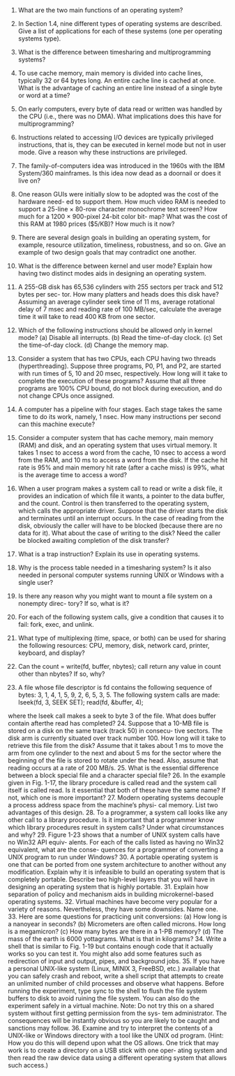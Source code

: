 1. What are the two main functions of an operating system?

2. In Section 1.4, nine different types of operating systems are described. Give a list of applications for each of these systems (one per operating systems type).

3. What is the difference between timesharing and multiprogramming systems?

4. To use cache memory, main memory is divided into cache lines, typically 32 or 64 bytes long. An entire cache line is cached at once. What is the advantage of caching an entire line instead of a single byte or word at a time?
5. On early computers, every byte of data read or written was handled by the CPU (i.e., there was no DMA). What implications does this have for multiprogramming?
6. Instructions related to accessing I/O devices are typically privileged instructions, that is, they can be executed in kernel mode but not in user mode. Give a reason why these instructions are privileged.
7. The family-of-computers idea was introduced in the 1960s with the IBM System/360 mainframes. Is this idea now dead as a doornail or does it live on?
8. One reason GUIs were initially slow to be adopted was the cost of the hardware need- ed to support them. How much video RAM is needed to support a 25-line × 80-row character monochrome text screen? How much for a 1200 × 900-pixel 24-bit color bit- map? What was the cost of this RAM at 1980 prices ($5/KB)? How much is it now?
9. There are several design goals in building an operating system, for example, resource utilization, timeliness, robustness, and so on. Give an example of two design goals that may contradict one another.
10. What is the difference between kernel and user mode? Explain how having two distinct modes aids in designing an operating system.
11. A 255-GB disk has 65,536 cylinders with 255 sectors per track and 512 bytes per sec- tor. How many platters and heads does this disk have? Assuming an average cylinder seek time of 11 ms, average rotational delay of 7 msec and reading rate of 100 MB/sec, calculate the average time it will take to read 400 KB from one sector.

12. Which of the following instructions should be allowed only in kernel mode?
(a) Disable all interrupts.
(b) Read the time-of-day clock. (c) Set the time-of-day clock. (d) Change the memory map.
13. Consider a system that has two CPUs, each CPU having two threads (hyperthreading). Suppose three programs, P0, P1, and P2, are started with run times of 5, 10 and 20 msec, respectively. How long will it take to complete the execution of these programs? Assume that all three programs are 100% CPU bound, do not block during execution, and do not change CPUs once assigned.
14. A computer has a pipeline with four stages. Each stage takes the same time to do its work, namely, 1 nsec. How many instructions per second can this machine execute?
15. Consider a computer system that has cache memory, main memory (RAM) and disk, and an operating system that uses virtual memory. It takes 1 nsec to access a word from the cache, 10 nsec to access a word from the RAM, and 10 ms to access a word from the disk. If the cache hit rate is 95% and main memory hit rate (after a cache miss) is 99%, what is the average time to access a word?
16. When a user program makes a system call to read or write a disk file, it provides an indication of which file it wants, a pointer to the data buffer, and the count. Control is then transferred to the operating system, which calls the appropriate driver. Suppose that the driver starts the disk and terminates until an interrupt occurs. In the case of reading from the disk, obviously the caller will have to be blocked (because there are no data for it). What about the case of writing to the disk? Need the caller be blocked awaiting completion of the disk transfer?
17. What is a trap instruction? Explain its use in operating systems.
18. Why is the process table needed in a timesharing system? Is it also needed in personal
computer systems running UNIX or Windows with a single user?
19. Is there any reason why you might want to mount a file system on a nonempty direc- tory? If so, what is it?
20. For each of the following system calls, give a condition that causes it to fail: fork, exec, and unlink.
21. What type of multiplexing (time, space, or both) can be used for sharing the following resources: CPU, memory, disk, network card, printer, keyboard, and display?
22. Can the
count = write(fd, buffer, nbytes);
call return any value in count other than nbytes? If so, why?
23. A file whose file descriptor is fd contains the following sequence of bytes: 3, 1, 4, 1, 5,
9, 2, 6, 5, 3, 5. The following system calls are made:
lseek(fd, 3, SEEK SET); read(fd, &buffer, 4);

where the lseek call makes a seek to byte 3 of the file. What does buffer contain afterthe read has completed?
24. Suppose that a 10-MB file is stored on a disk on the same track (track 50) in consecu- tive sectors. The disk arm is currently situated over track number 100. How long will it take to retrieve this file from the disk? Assume that it takes about 1 ms to move the arm from one cylinder to the next and about 5 ms for the sector where the beginning of the file is stored to rotate under the head. Also, assume that reading occurs at a rate of 200 MB/s.
25. What is the essential difference between a block special file and a character special file?
26. In the example given in Fig. 1-17, the library procedure is called read and the system call itself is called read. Is it essential that both of these have the same name? If not, which one is more important?
27. Modern operating systems decouple a process address space from the machine’s physi- cal memory. List two advantages of this design.
28. To a programmer, a system call looks like any other call to a library procedure. Is it important that a programmer know which library procedures result in system calls? Under what circumstances and why?
29. Figure 1-23 shows that a number of UNIX system calls have no Win32 API equiv- alents. For each of the calls listed as having no Win32 equivalent, what are the conse- quences for a programmer of converting a UNIX program to run under Windows?
30. A portable operating system is one that can be ported from one system architecture to another without any modification. Explain why it is infeasible to build an operating system that is completely portable. Describe two high-level layers that you will have in designing an operating system that is highly portable.
31. Explain how separation of policy and mechanism aids in building microkernel-based operating systems.
32. Virtual machines have become very popular for a variety of reasons. Nevertheless, they have some downsides. Name one.
33. Here are some questions for practicing unit conversions:
(a) How long is a nanoyear in seconds?
(b) Micrometers are often called microns. How long is a megamicron? (c) How many bytes are there in a 1-PB memory?
(d) The mass of the earth is 6000 yottagrams. What is that in kilograms?
34. Write a shell that is similar to Fig. 1-19 but contains enough code that it actually works so you can test it. You might also add some features such as redirection of input and output, pipes, and background jobs.
35. If you have a personal UNIX-like system (Linux, MINIX 3, FreeBSD, etc.) available that you can safely crash and reboot, write a shell script that attempts to create an unlimited number of child processes and observe what happens. Before running the experiment, type sync to the shell to flush the file system buffers to disk to avoid
ruining the file system. You can also do the experiment safely in a virtual machine. Note: Do not try this on a shared system without first getting permission from the sys- tem administrator. The consequences will be instantly obvious so you are likely to be caught and sanctions may follow.
36. Examine and try to interpret the contents of a UNIX-like or Windows directory with a tool like the UNIX od program. (Hint: How you do this will depend upon what the OS allows. One trick that may work is to create a directory on a USB stick with one oper- ating system and then read the raw device data using a different operating system that allows such access.)
